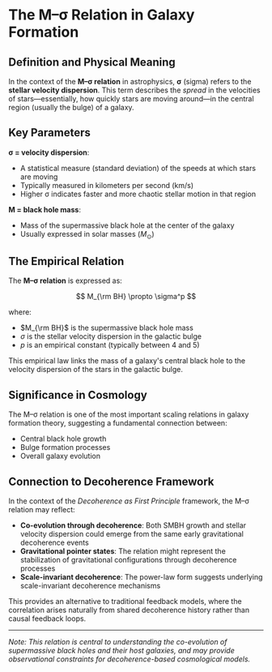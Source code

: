 # The M–σ Relation in Galaxy Formation

## Definition and Physical Meaning

In the context of the **M–σ relation** in astrophysics, **σ** (sigma) refers to the **stellar velocity dispersion**. This term describes the *spread* in the velocities of stars—essentially, how quickly stars are moving around—in the central region (usually the bulge) of a galaxy.

## Key Parameters

**σ = velocity dispersion**: 
- A statistical measure (standard deviation) of the speeds at which stars are moving
- Typically measured in kilometers per second (km/s)
- Higher σ indicates faster and more chaotic stellar motion in that region

**M = black hole mass**:
- Mass of the supermassive black hole at the center of the galaxy
- Usually expressed in solar masses ($M_\odot$)

## The Empirical Relation

The **M–σ relation** is expressed as:

$$
M_{\rm BH} \propto \sigma^p
$$

where:
- $M_{\rm BH}$ is the supermassive black hole mass
- $\sigma$ is the stellar velocity dispersion in the galactic bulge
- $p$ is an empirical constant (typically between 4 and 5)

This empirical law links the mass of a galaxy's central black hole to the velocity dispersion of the stars in the galactic bulge.

## Significance in Cosmology

The M–σ relation is one of the most important scaling relations in galaxy formation theory, suggesting a fundamental connection between:
- Central black hole growth
- Bulge formation processes
- Overall galaxy evolution

## Connection to Decoherence Framework

In the context of the *Decoherence as First Principle* framework, the M–σ relation may reflect:
- **Co-evolution through decoherence**: Both SMBH growth and stellar velocity dispersion could emerge from the same early gravitational decoherence events
- **Gravitational pointer states**: The relation might represent the stabilization of gravitational configurations through decoherence processes
- **Scale-invariant decoherence**: The power-law form suggests underlying scale-invariant decoherence mechanisms

This provides an alternative to traditional feedback models, where the correlation arises naturally from shared decoherence history rather than causal feedback loops.

---

*Note: This relation is central to understanding the co-evolution of supermassive black holes and their host galaxies, and may provide observational constraints for decoherence-based cosmological models.*
